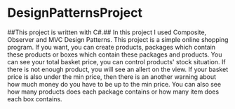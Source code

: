 # DesignPatternsProject
##This project is written with C#.##
In this project I used Composite, Observer and MVC Design Patterns. 
This project is a simple online shopping program.
If you want, you can create products, packages which contain these products or boxes which contain these packages and products.
You can see your total basket price, you can control products' stock situation.
If there is not enough product, you will see an allert on the view.
If your basket price is also under the min price, then there is an another warning about how much money do you have to be up to the min price. 
You can also see how many products does each package contains or how many item does each box contains.
